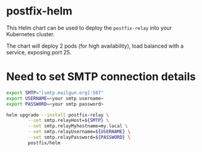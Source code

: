 # postfix-helm

This Helm chart can be used to deploy the `postfix-relay` into your Kubernetes cluster.

The chart will deploy 2 pods (for high availability), load balanced with a service, exposing port 25.

# Need to set SMTP connection details

```bash
export SMTP="[smtp.mailgun.org]:587"
export USERNAME=<your smtp username>
export PASSWORD=<your smtp password>

helm upgrade --install postfix-relay \
        --set smtp.relayHost=${SMTP} \
        --set smtp.relayMyhostname=my.local \
        --set smtp.relayUsername=${USERNAME} \
        --set smtp.relayPassword=${PASSWORD} \ 
        postfix/helm
```
